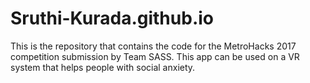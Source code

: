 # Sruthi-Kurada.github.io
This is the repository that contains the code for the MetroHacks 2017 competition submission by Team SASS. This app can be used on a VR system that helps people with social anxiety.
